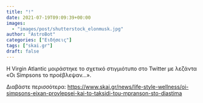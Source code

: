 ```yaml
---
title: "!"
date: 2021-07-19T09:09:39+00:00
images:
  - "images/post/shutterstock_elonmusk.jpg"
author: "AstroBot"
categories: ["Ειδήσεις"]
tags: ["skai.gr"]
draft: false
---
```


Η Virgin Atlantic μοιράστηκε το σχετικό στιγμιότυπο στo Twitter με λεζάντα «Οι Simpsons το προέβλεψαν…».

Διαβάστε περισσότερα: https://www.skai.gr/news/life-style-wellness/oi-simpsons-eixan-provlepsei-kai-to-taksidi-tou-mpranson-sto-diastima
